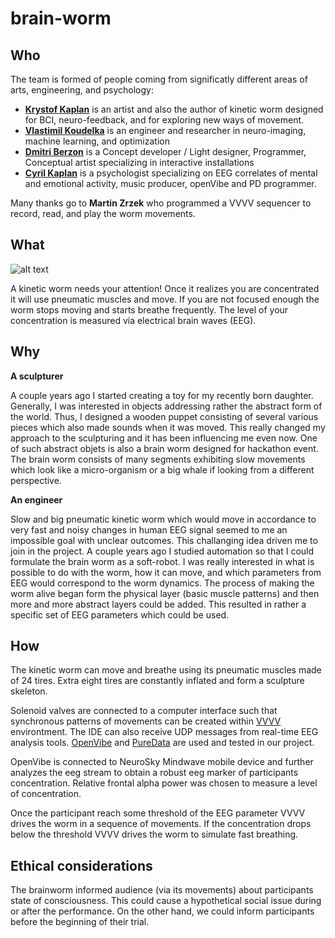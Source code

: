# brain-worm

## Who

The team is formed of people coming from significatly different areas of arts, engineering, and psychology:

* [**Krystof Kaplan**](http://artalk.cz/tag/krystof-kaplan/) is an artist and also the author of kinetic worm designed for BCI, neuro-feedback, and for exploring new ways of movement.
* [**Vlastimil Koudelka**](http://www.nudz.cz/en/employee/?id=497) is an engineer and researcher in neuro-imaging, machine learning, and optimization
* [**Dmitri Berzon**](http://www.lunchmeat.cz/en/events/lunchmeat-festival-2014-173/artists/dimitri-berzon--ru---frances-sander--uk--visual--211.html) is a Concept developer / Light designer, Programmer, Conceptual artist specializing in interactive installations
* [**Cyril Kaplan**](https://www.researchgate.net/publication/300082527_Personal_Conceptions_of_Death_in_Young_Czech_Adults) is a psychologist specializing on EEG correlates of mental and emotional activity, music producer, openVibe and PD programmer. 

Many thanks go to **Martin Zrzek** who programmed a VVVV sequencer to record, read, and play the worm movements.

## What

![alt text](https://github.com/HackTheBrain/brain-worm/blob/master/worm_pics/P1070909.JPG "A kinetic worm")

A kinetic worm needs your attention! Once it realizes you are concentrated it will use pneumatic muscles and move. If you are not focused enough the worm stops moving and starts breathe frequently. The level of your concentration is measured via electrical brain waves (EEG). 

## Why

**A sculpturer**

A couple years ago I started creating a toy for my recently born daughter. Generally, I was interested in objects addressing rather the abstract form of the world. Thus, I designed a wooden puppet consisting of several various pieces which also made sounds when it was moved. This really changed my approach to the sculpturing and it has been influencing me even now. One of such abstract objets is also a brain worm designed for hackathon event. The brain worm consists of many segments exhibiting slow movements which look like a micro-organism or a big whale if looking from a different perspective.

**An engineer**

Slow and big pneumatic kinetic worm which would move in accordance to very fast and noisy changes in human EEG signal seemed to me an impossible goal with unclear outcomes. This challanging idea driven me to join in the project. A couple years ago I studied automation so that I could formulate the brain worm as a soft-robot. I was really interested in what is possible to do with the worm, how it can move, and which parameters from EEG would correspond to the worm dynamics. The process of making the worm alive began form the physical layer (basic muscle patterns) and then more and more abstract layers could be added. This resulted in rather a specific set of EEG parameters which could be used. 

## How

The kinetic worm can move and breathe using its pneumatic muscles made of 24 tires. Extra eight tires are constantly inflated and form a sculpture skeleton. 

Solenoid valves are connected to a computer interface such that synchronous patterns of movements can be created within [VVVV](https://vvvv.org/) environtment. The IDE can also receive UDP messages from real-time EEG analysis tools. [OpenVibe](http://openvibe.inria.fr/) and [PureData](https://puredata.info/) are used and tested in our project.

OpenVibe is connected to NeuroSky Mindwave mobile device and further analyzes the eeg stream to obtain a robust eeg marker of participants concentration. Relative frontal alpha power was chosen to measure a level of concentration. 

Once the participant reach some threshold of the EEG parameter VVVV drives the worm in a sequence of movements. If the concentration drops below the threshold VVVV drives the worm to simulate fast breathing.


## Ethical considerations
The brainworm informed audience (via its movements) about participants state of consciousness. This could cause a hypothetical social issue during or after the performance. On the other hand, we could inform participants before the beginning of their trial.
